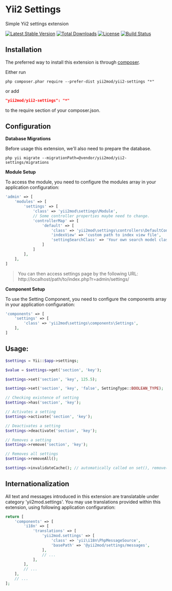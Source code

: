 Yii2 Settings
=============
Simple Yii2 settings extension

[![Latest Stable Version](https://poser.pugx.org/yii2mod/yii2-settings/v/stable)](https://packagist.org/packages/yii2mod/yii2-settings) [![Total Downloads](https://poser.pugx.org/yii2mod/yii2-settings/downloads)](https://packagist.org/packages/yii2mod/yii2-settings) [![License](https://poser.pugx.org/yii2mod/yii2-settings/license)](https://packagist.org/packages/yii2mod/yii2-settings)
[![Build Status](https://travis-ci.org/yii2mod/yii2-settings.svg?branch=master)](https://travis-ci.org/yii2mod/yii2-settings)

Installation   
------------

The preferred way to install this extension is through [composer](http://getcomposer.org/download/).

Either run

```
php composer.phar require --prefer-dist yii2mod/yii2-settings "*"
```

or add

```json
"yii2mod/yii2-settings": "*"
```

to the require section of your composer.json.

Configuration
-------------

**Database Migrations**

Before usage this extension, we'll also need to prepare the database.

```
php yii migrate --migrationPath=@vendor/yii2mod/yii2-settings/migrations
```

**Module Setup**

To access the module, you need to configure the modules array in your application configuration:
```php
'admin' => [
    'modules' => [
        'settings' => [
            'class' => 'yii2mod\settings\Module',
            // Some controller properties maybe need to change.
            'controllerMap' => [
                'default' => [
                    'class' => 'yii2mod\settings\controllers\DefaultController',
                    'indexView' => 'custom path to index view file',
                    'settingSearchClass' => 'Your own search model class'
                ]
            ]
        ],
    ],
]
```    
> You can then access settings page by the following URL:
http://localhost/path/to/index.php?r=admin/settings/

**Component Setup**

To use the Setting Component, you need to configure the components array in your application configuration:
```php
'components' => [
    'settings' => [
        'class' => 'yii2mod\settings\components\Settings',
    ],
]
```
    
Usage:
---------
```php
$settings = Yii::$app->settings;

$value = $settings->get('section', 'key');

$settings->set('section', 'key', 125.5);

$settings->set('section', 'key', 'false', SettingType::BOOLEAN_TYPE);

// Checking existence of setting
$settings->has('section', 'key');

// Activates a setting
$settings->activate('section', 'key');

// Deactivates a setting
$settings->deactivate('section', 'key');

// Removes a setting
$settings->remove('section', 'key');

// Removes all settings
$settings->removeAll();

$settings->invalidateCache(); // automatically called on set(), remove();  
```

Internationalization
----------------------

All text and messages introduced in this extension are translatable under category 'yii2mod.settings'.
You may use translations provided within this extension, using following application configuration:

```php
return [
    'components' => [
        'i18n' => [
            'translations' => [
                'yii2mod.settings' => [
                    'class' => 'yii\i18n\PhpMessageSource',
                    'basePath' => '@yii2mod/settings/messages',
                ],
                // ...
            ],
        ],
        // ...
    ],
    // ...
];
```





